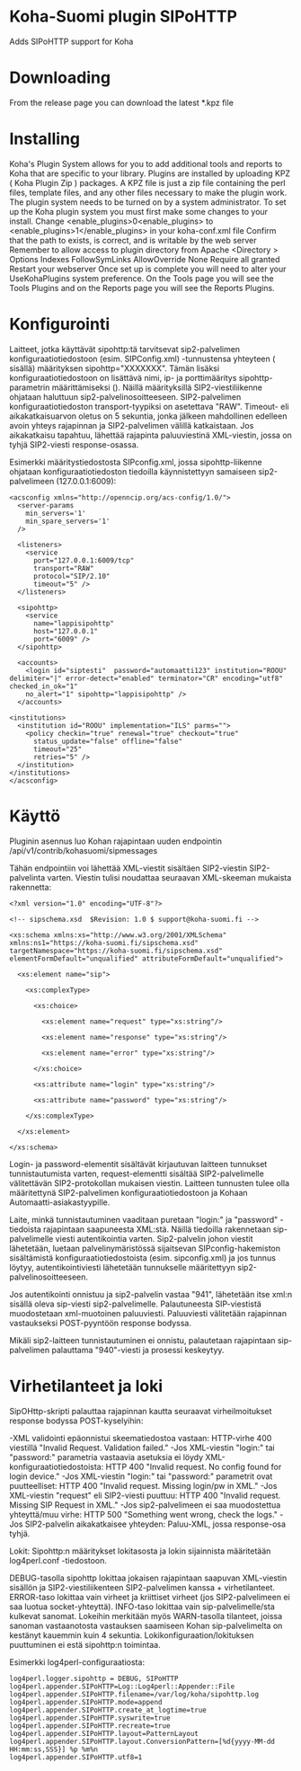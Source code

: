 # Koha-Suomi plugin SIPoHTTP
Adds SIPoHTTP support for Koha
# Downloading
From the release page you can download the latest \*.kpz file
# Installing
Koha's Plugin System allows for you to add additional tools and reports to Koha that are specific to your library. Plugins are installed by uploading KPZ ( Koha Plugin Zip ) packages. A KPZ file is just a zip file containing the perl files, template files, and any other files necessary to make the plugin work.
The plugin system needs to be turned on by a system administrator.
To set up the Koha plugin system you must first make some changes to your install.
    Change <enable_plugins>0<enable_plugins> to <enable_plugins>1</enable_plugins> in your koha-conf.xml file
    Confirm that the path to <pluginsdir> exists, is correct, and is writable by the web server
    Remember to allow access to plugin directory from Apache
    <Directory <pluginsdir>>
        Options Indexes FollowSymLinks
        AllowOverride None
        Require all granted
    </Directory>
    Restart your webserver
Once set up is complete you will need to alter your UseKohaPlugins system preference. On the Tools page you will see the Tools Plugins and on the Reports page you will see the Reports Plugins.
# Konfigurointi
Laitteet, jotka käyttävät sipohttp:tä tarvitsevat sip2-palvelimen konfiguraatiotiedostoon (esim. SIPConfig.xml) <login></login>-tunnustensa yhteyteen (<accounts></accounts> sisällä) määrityksen sipohttp="XXXXXXX".
Tämän lisäksi konfiguraatiotiedostoon on lisättävä nimi, ip- ja porttimääritys sipohttp-parametrin määrittämiseksi (<sipohttp></sipohttp>). Näillä määrityksillä SIP2-viestiliikenne ohjataan haluttuun sip2-palvelinosoitteeseen. SIP2-palvelimen konfiguraatiotiedoston transport-tyypiksi on asetettava "RAW". Timeout- eli aikakatkaisuarvon oletus on 5 sekuntia, jonka jälkeen mahdollinen edelleen avoin yhteys rajapinnan ja SIP2-palvelimen välillä katkaistaan. Jos aikakatkaisu tapahtuu, lähettää rajapinta paluuviestinä XML-viestin, jossa on tyhjä SIP2-viesti response-osassa.

Esimerkki määritystiedostosta SIPconfig.xml, jossa sipohttp-liikenne ohjataan konfiguraatiotiedoston tiedoilla käynnistettyyn samaiseen sip2-palvelimeen (127.0.0.1:6009):

    <acsconfig xmlns="http://openncip.org/acs-config/1.0/">
      <server-params
        min_servers='1'
        min_spare_servers='1'
      />

      <listeners>
        <service
          port="127.0.0.1:6009/tcp" 
          transport="RAW" 
          protocol="SIP/2.10" 
          timeout="5" />
      </listeners>

      <sipohttp>
        <service 
          name="lappisipohttp" 
          host="127.0.0.1" 
          port="6009" />
      </sipohttp>

      <accounts>
        <login id="siptesti"  password="automaatti123" institution="ROOU" delimiter="|" error-detect="enabled" terminator="CR" encoding="utf8" checked_in_ok="1" 
        no_alert="1" sipohttp="lappisipohttp" />
      </accounts>

    <institutions>
      <institution id="ROOU" implementation="ILS" parms="">
        <policy checkin="true" renewal="true" checkout="true" 
          status_update="false" offline="false" 
          timeout="25" 
          retries="5" />
      </institution>
    </institutions>
    </acsconfig>


# Käyttö

Pluginin asennus luo Kohan rajapintaan uuden endpointin /api/v1/contrib/kohasuomi/sipmessages

Tähän endpointiin voi lähettää XML-viestit sisältäen SIP2-viestin SIP2-palvelinta varten. Viestin tulisi noudattaa seuraavan XML-skeeman mukaista rakennetta:


    <?xml version="1.0" encoding="UTF-8"?>

    <!-- sipschema.xsd  $Revision: 1.0 $ support@koha-suomi.fi -->

    <xs:schema xmlns:xs="http://www.w3.org/2001/XMLSchema" xmlns:ns1="https://koha-suomi.fi/sipschema.xsd" targetNamespace="https://koha-suomi.fi/sipschema.xsd" elementFormDefault="unqualified" attributeFormDefault="unqualified">

      <xs:element name="sip">

        <xs:complexType>

          <xs:choice>

            <xs:element name="request" type="xs:string"/>

            <xs:element name="response" type="xs:string"/>

            <xs:element name="error" type="xs:string"/>

          </xs:choice>

          <xs:attribute name="login" type="xs:string"/>

          <xs:attribute name="password" type="xs:string"/>

        </xs:complexType>

      </xs:element>

    </xs:schema>



Login- ja password-elementit sisältävät kirjautuvan laitteen tunnukset tunnistautumista varten, request-elementti sisältää SIP2-palvelimelle välitettävän SIP2-protokollan mukaisen viestin. Laitteen tunnusten tulee olla määritettynä SIP2-palvelimen konfiguraatiotiedostoon ja Kohaan Automaatti-asiakastyypille.

Laite, minkä tunnistautuminen vaaditaan puretaan "login:" ja "password" -tiedoista rajapintaan saapuneesta XML:stä. Näillä tiedoilla rakennetaan sip-palvelimelle viesti autentikointia varten.
Sip2-palvelin johon viestit lähetetään, luetaan palvelinymäristössä sijaitsevan SIPconfig-hakemiston sisältämistä konfiguraatiotiedostoista (esim. sipconfig.xml) ja jos tunnus löytyy, autentikointiviesti lähetetään tunnukselle määritettyyn sip2-palvelinosoitteeseen.

Jos autentikointi onnistuu ja sip2-palvelin vastaa "941", lähetetään itse xml:n <request></request> sisällä oleva sip-viesti sip2-palvelimelle. Palautuneesta SIP-viestistä muodostetaan xml-muotoinen paluuviesti.
Paluuviesti välitetään rajapinnan vastaukseksi POST-pyyntöön response bodyssa.

Mikäli sip2-laitteen tunnistautuminen ei onnistu, palautetaan rajapintaan sip-palvelimen palauttama "940"-viesti ja prosessi keskeytyy.


# Virhetilanteet ja loki

SipOHttp-skripti palauttaa rajapinnan kautta seuraavat virheilmoitukset response bodyssa POST-kyselyihin:

-XML validointi epäonnistui skeematiedostoa vastaan: HTTP-virhe 400 viestillä "Invalid Request. Validation failed."
-Jos XML-viestin "login:" tai "password:" parametria vastaavia asetuksia ei löydy XML-konfiguraatiotiedostoista: HTTP 400 "Invalid request. No config found for login device."
-Jos XML-viestin "login:" tai "password:" parametrit ovat puutteelliset: HTTP 400 "Invalid request. Missing login/pw in XML."
-Jos XML-viestin "request" eli SIP2-viesti puuttuu: HTTP 400 "Invalid request. Missing SIP Request in XML."
-Jos sip2-palvelimeen ei saa muodostettua yhteyttä/muu virhe: HTTP 500 "Something went wrong, check the logs."
-Jos SIP2-palvelin aikakatkaisee yhteyden: Paluu-XML, jossa response-osa tyhjä.

Lokit: Sipohttp:n määritykset lokitasosta ja lokin sijainnista määritetään log4perl.conf -tiedostoon.

DEBUG-tasolla sipohttp lokittaa jokaisen rajapintaan saapuvan XML-viestin sisällön ja SIP2-viestiliikenteen SIP2-palvelimen kanssa + virhetilanteet.
ERROR-taso lokittaa vain virheet ja kriittiset virheet (jos SIP2-palvelimeen ei saa luotua socket-yhteyttä).
INFO-taso lokittaa vain sip-palvelimelle/sta kulkevat sanomat.
Lokeihin merkitään myös WARN-tasolla tilanteet, joissa sanoman vastaanotosta vastauksen saamiseen Kohan sip-palvelimelta on kestänyt kauemmin kuin 4 sekuntia.
Lokikonfiguraation/lokituksen puuttuminen ei estä sipohttp:n toimintaa.

Esimerkki log4perl-configuraatiosta:

    log4perl.logger.sipohttp = DEBUG, SIPoHTTP
    log4perl.appender.SIPoHTTP=Log::Log4perl::Appender::File
    log4perl.appender.SIPoHTTP.filename=/var/log/koha/sipohttp.log
    log4perl.appender.SIPoHTTP.mode=append
    log4perl.appender.SIPoHTTP.create_at_logtime=true
    log4perl.appender.SIPoHTTP.syswrite=true
    log4perl.appender.SIPoHTTP.recreate=true
    log4perl.appender.SIPoHTTP.layout=PatternLayout
    log4perl.appender.SIPoHTTP.layout.ConversionPattern=[%d{yyyy-MM-dd HH:mm:ss,SSS}] %p %m%n
    log4perl.appender.SIPoHTTP.utf8=1
    
